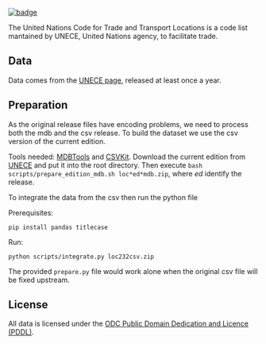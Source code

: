 <a className="gh-badge" href="https://datahub.io/core/un-locode"><img src="https://badgen.net/badge/icon/View%20on%20datahub.io/orange?icon=https://datahub.io/datahub-cube-badge-icon.svg&label&scale=1.25" alt="badge" /></a>

The United Nations Code for Trade and Transport Locations is a code list mantained by UNECE, United Nations agency, to facilitate trade.

## Data

Data comes from the [UNECE page](http://www.unece.org/cefact/locode/welcome.html), released at least once a year.

## Preparation

As the original release files have encoding problems, we need to process both the mdb and the csv release.
To build the dataset we use the csv version of the current edition.

Tools needed: [MDBTools](http://mdbtools.sourceforge.net/) and [CSVKit](https://github.com/onyxfish/csvkit).
Download the current edition from [UNECE](https://www.unece.org/cefact/codesfortrade/codes_index.html) and put it into the root directory.
Then execute ```bash scripts/prepare_edition_mdb.sh loc*ed*mdb.zip```, where *ed* identify the release.

To integrate the data from the csv then run the python file

Prerequisites:

```
pip install pandas titlecase
```

Run:
```
python scripts/integrate.py loc232csv.zip
```

The provided ```prepare.py``` file would work alone when the original csv file will be fixed upstream.

## License

All data is licensed under the [ODC Public Domain Dedication and Licence (PDDL)](http://opendatacommons.org/licenses/pddl/1-0/).
